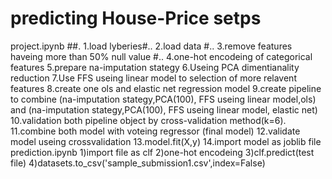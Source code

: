 # predicting House-Price setps 
project.ipynb ##.
1.load lyberies#..
2.load data #..
3.remove features haveing more than 50% null value #..
4.one-hot encodeing of categorical features
5.prepare na-imputation stategy
6.Useing PCA dimentianality reduction
7.Use FFS useing linear model to selection of more  relavent features
8.create one ols and elastic net regression model
9.create pipeline to combine (na-imputation stategy,PCA(100), FFS useing linear model,ols)
  and  (na-imputation stategy,PCA(100), FFS useing linear model, elastic net)
10.validation both  pipeline object by cross-validation method(k=6).
11.combine both model with voteing regressor (final model)
12.validate model useing crossvalidation
13.model.fit(X,y)
14.import model as joblib file
prediction.ipynb
1)import file as clf
2)one-hot encodeing
3)clf.predict(test file)
4)datasets.to_csv('sample_submission1.csv',index=False)
 
